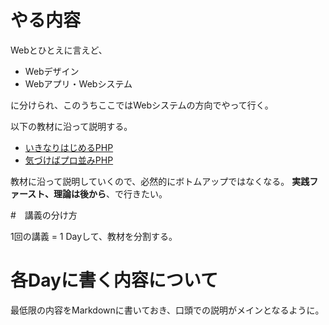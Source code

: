 # やる内容
Webとひとえに言えど、

- Webデザイン
- Webアプリ・Webシステム

に分けられ、このうちここではWebシステムの方向でやって行く。

以下の教材に沿って説明する。

- [いきなりはじめるPHP](https://www.amazon.co.jp/いきなりはじめるPHP-ワクワク・ドキドキの入門教室-谷藤賢一/dp/4897978858/ref=sr_1_2/358-0225328-4139505?ie=UTF8&qid=1553303390&sr=8-2&keywords=php+本)
- [気づけばプロ並みPHP](https://www.amazon.co.jp/気づけばプロ並みPHP-改訂版-ゼロから作れる人になる-谷藤-賢一/dp/4865940650/ref=pd_bxgy_14_img_2/358-0225328-4139505?_encoding=UTF8&pd_rd_i=4865940650&pd_rd_r=ef35bade-4d0d-11e9-9ab3-d34e059c5c3e&pd_rd_w=F4pFR&pd_rd_wg=dvaHj&pf_rd_p=2d39d87c-5ff4-47a9-a2d0-79fb936a2d97&pf_rd_r=PTE2CKS0ABESN8EKAB4R&psc=1&refRID=PTE2CKS0ABESN8EKAB4R)


教材に沿って説明していくので、必然的にボトムアップではなくなる。
**実践ファースト、理論は後から**、で行きたい。



#　講義の分け方

1回の講義 = 1 Dayして、教材を分割する。


# 各Dayに書く内容について
最低限の内容をMarkdownに書いておき、口頭での説明がメインとなるように。
